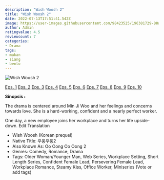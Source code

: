 ```yaml
---
description: "Wish Woosh 2"
title: "Wish Woosh 2"
date: 2022-07-13T17:51:41.542Z
image: https://user-images.githubusercontent.com/98423525/196381729-88ac5c34-79d8-4741-8193-304e6c83f4f5.jpg
author: Admin
ratingvalue: 4.5
reviewcount: 7
categories:
- Drama
tags:
- makan
- siang
- bento
---
```


![Wish Woosh 2](https://user-images.githubusercontent.com/98423525/196381729-88ac5c34-79d8-4741-8193-304e6c83f4f5.jpg)

[Eps. 1](/video/wish-woosh-2-eps-1)
[Eps. 2](/video/wish-woosh-2-eps-2)
[Eps. 3](/video/wish-woosh-2-eps-3)
[Eps. 4](/video/wish-woosh-2-eps-4)
[Eps. 5](/video/wish-woosh-2-eps-5)
[Eps. 6](/video/wish-woosh-2-eps-6)
[Eps. 7](/video/wish-woosh-2-eps-7)
[Eps. 8](/video/wish-woosh-2-eps-8)
[Eps. 9](/video/wish-woosh-2-eps-9)
[Eps. 10](/video/wish-woosh-2-eps-10)

**Sinopsis :**

The drama is centered around Min Ji Woo and her feelings and concerns towards love. She is a hard-working, confident and a nearly perfect worker. 

One day, a new employee joins her workplace and turns her life upside-down.  Edit Translation

- Wish Woosh (Korean prequel)
- Native Title: 우웅우웅2
- Also Known As: Oo Oong Oo Oong 2
- Genres: Comedy, Romance, Drama
- Tags: Older Woman/Younger Man, Web Series, Workplace Setting, Short Length Series, Confident Female Lead, Persevering Female Lead, Workplace Romance, Steamy Kiss, Office Worker, Miniseries (Vote or add tags)
